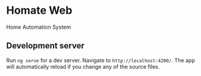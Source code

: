 # Homate Web

Home Automation System

## Development server

Run `ng serve` for a dev server. Navigate to `http://localhost:4200/`. The app will automatically reload if you change any of the source files.

